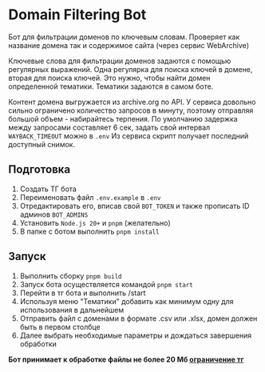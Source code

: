# Domain Filtering Bot
Бот для фильтрации доменов по ключевым словам. Проверяет как название домена так и содержимое сайта (через сервис WebArchive)

Ключевые слова для фильтрации доменов задаются с помощью регулярных выражений. Одна регулярка для поиска ключей в домене, вторая для поиска ключей. Это нужно, чтобы найти домен определенной тематики. Тематики задаются в самом боте.

Контент домена выгружается из archive.org по API. У сервиса довольно сильно ограничено количество запросов в минуту, поэтому отправляя большой объем - набирайтесь терпения. По умолчанию задержка между запросами составляет 6 сек, задать свой интервал `WAYBACK_TIMEOUT` можно в `.env`
Из сервиса скрипт получает последний доступный снимок.

## Подготовка
1. Создать ТГ бота
2. Переименовать файл `.env.example` в `.env`
3. Отредактировать его, вписав свой `BOT_TOKEN` и также прописать ID админов `BOT_ADMINS`
4. Установить `Node.js 20+` и `pnpm` (желательно)
5. В папке с ботом выполнить `pnpm install`

## Запуск
1. Выполнить сборку `pnpm build`
2. Запуск бота осуществляется командой `pnpm start`
3. Перейти в тг бота и выполнить /start
4. Используя меню "Тематики" добавить как минимум одну для использования в дальнейшем
5. Отправить файл с доменами в формате .csv или .xlsx, домен должен быть в первом столбце
6. Далее выбрать необходимые параметры и дождаться завершения обработки


__Бот принимает к обработке файлы не более 20 Мб [ограничение тг](https://core.telegram.org/bots/api#sending-files)__